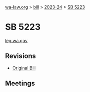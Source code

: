 [wa-law.org](/) > [bill](/bill/) > [2023-24](/bill/2023-24/) > [SB 5223](/bill/2023-24/sb/5223/)

# SB 5223
[leg.wa.gov](https://app.leg.wa.gov/billsummary?BillNumber=5223&Year=2023&Initiative=false)

## Revisions
* [Original Bill](1/)

## Meetings